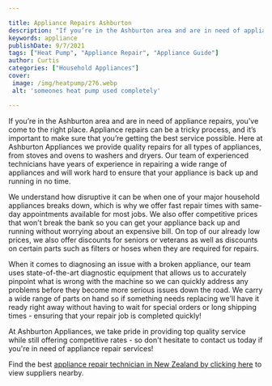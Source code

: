 ```yaml
---

title: Appliance Repairs Ashburton
description: "If you’re in the Ashburton area and are in need of appliance repairs, you’ve come to the right place. Appliance repairs can be a t...keep reading to learn"
keywords: appliance
publishDate: 9/7/2021
tags: ["Heat Pump", "Appliance Repair", "Appliance Guide"]
author: Curtis
categories: ["Household Appliances"]
cover: 
 image: /img/heatpump/276.webp
 alt: 'someones heat pump used completely'

---
```


If you’re in the Ashburton area and are in need of appliance repairs, you’ve come to the right place. Appliance repairs can be a tricky process, and it’s important to make sure that you’re getting the best service possible. Here at Ashburton Appliances we provide quality repairs for all types of appliances, from stoves and ovens to washers and dryers. Our team of experienced technicians have years of experience in repairing a wide range of appliances and will work hard to ensure that your appliance is back up and running in no time. 

We understand how disruptive it can be when one of your major household appliances breaks down, which is why we offer fast repair times with same-day appointments available for most jobs. We also offer competitive prices that won't break the bank so you can get your appliance back up and running without worrying about an expensive bill. On top of our already low prices, we also offer discounts for seniors or veterans as well as discounts on certain parts such as filters or hoses when they are required for repairs. 

When it comes to diagnosing an issue with a broken appliance, our team uses state-of-the-art diagnostic equipment that allows us to accurately pinpoint what is wrong with the machine so we can quickly address any problems before they become more serious issues down the road. We carry a wide range of parts on hand so if something needs replacing we'll have it ready right away without having to wait for special orders or long shipping times - ensuring that your repair job is completed quickly! 

At Ashburton Appliances, we take pride in providing top quality service while still offering competitive rates - so don't hesitate to contact us today if you're in need of appliance repair services!

Find the best <a href="/pages/appliance-repair-technicians/new-zealand/">appliance repair technician in New Zealand by clicking here</a> to view suppliers nearby.
